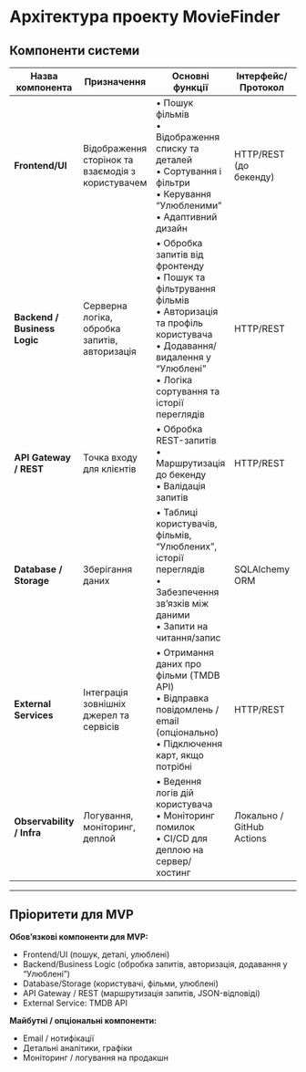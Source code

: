 # Архітектура проекту MovieFinder

## Компоненти системи

| Назва компонента | Призначення | Основні функції | Інтерфейс/Протокол | Дані (вхід/вихід) | Технології |
|-----------------|------------|----------------|------------------|-----------------|------------|
| **Frontend/UI** | Відображення сторінок та взаємодія з користувачем | • Пошук фільмів<br>• Відображення списку та деталей<br>• Сортування і фільтри<br>• Керування “Улюбленими”<br>• Адаптивний дизайн | HTTP/REST (до бекенду) | Вхід: запити користувача (пошук, фільтри, дії)<br>Вихід: дані фільмів, повідомлення про успіх/помилку | React, Tailwind CSS, JS, Recharts |
| **Backend / Business Logic** | Серверна логіка, обробка запитів, авторизація | • Обробка запитів від фронтенду<br>• Пошук та фільтрування фільмів<br>• Авторизація та профіль користувача<br>• Додавання/видалення у “Улюблені”<br>• Логіка сортування та історії переглядів | HTTP/REST | Вхід: запити фронтенду<br>Вихід: JSON відповіді з даними | Python, Flask/FastAPI, JWT, SQLAlchemy |
| **API Gateway / REST** | Точка входу для клієнтів | • Обробка REST-запитів<br>• Маршрутизація до бекенду<br>• Валідація запитів | HTTP/REST | Вхід: HTTP-запити з фронтенду<br>Вихід: HTTP-відповіді з даними | Flask/FastAPI маршрути, Pydantic |
| **Database / Storage** | Зберігання даних | • Таблиці користувачів, фільмів, “Улюблених”, історії переглядів<br>• Забезпечення зв’язків між даними<br>• Запити на читання/запис | SQLAlchemy ORM | Вхід: SQL-запити з бекенду<br>Вихід: дані для бекенду | PostgreSQL, SQLite (локально) |
| **External Services** | Інтеграція зовнішніх джерел та сервісів | • Отримання даних про фільми (TMDB API)<br>• Відправка повідомлень / email (опціонально)<br>• Підключення карт, якщо потрібні | HTTP/REST | Вхід: запити до зовнішніх API<br>Вихід: відповіді від API | TMDB API, SendGrid / Email |
| **Observability / Infra** | Логування, моніторинг, деплой | • Ведення логів дій користувача<br>• Моніторинг помилок<br>• CI/CD для деплою на сервер/хостинг | Локально / GitHub Actions | Вхід: події та помилки системи<br>Вихід: звіти, нотифікації | GitHub Actions, Docker, Railway/Vercel, Sentry |

---

## Пріоритети для MVP

**Обов’язкові компоненти для MVP:**
- Frontend/UI (пошук, деталі, улюблені)  
- Backend/Business Logic (обробка запитів, авторизація, додавання у “Улюблені”)  
- Database/Storage (користувачі, фільми, улюблені)  
- API Gateway / REST (маршрутизація запитів, JSON-відповіді)  
- External Service: TMDB API  

**Майбутні / опціональні компоненти:**
- Email / нотифікації  
- Детальні аналітики, графіки  
- Моніторинг / логування на продакшн

